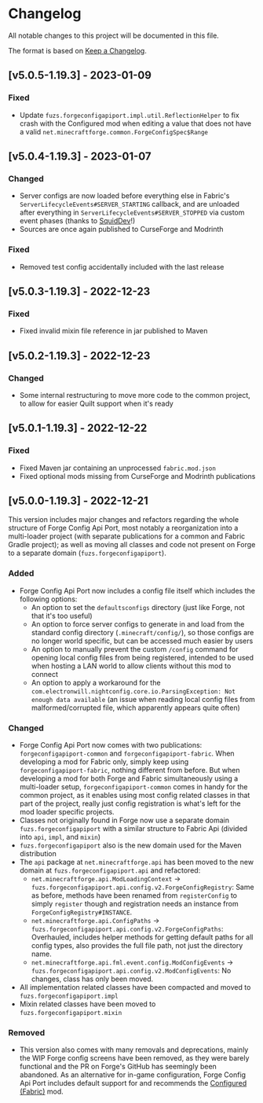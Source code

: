 # Changelog
All notable changes to this project will be documented in this file.

The format is based on [Keep a Changelog].

## [v5.0.5-1.19.3] - 2023-01-09
### Fixed
- Update `fuzs.forgeconfigapiport.impl.util.ReflectionHelper` to fix crash with the Configured mod when editing a value that does not have a valid `net.minecraftforge.common.ForgeConfigSpec$Range`

## [v5.0.4-1.19.3] - 2023-01-07
### Changed
- Server configs are now loaded before everything else in Fabric's `ServerLifecycleEvents#SERVER_STARTING` callback, and are unloaded after everything in `ServerLifecycleEvents#SERVER_STOPPED` via custom event phases (thanks to [SquidDev](https://github.com/SquidDev)!)
- Sources are once again published to CurseForge and Modrinth
### Fixed
- Removed test config accidentally included with the last release

## [v5.0.3-1.19.3] - 2022-12-23
### Fixed
- Fixed invalid mixin file reference in jar published to Maven

## [v5.0.2-1.19.3] - 2022-12-23
### Changed
- Some internal restructuring to move more code to the common project, to allow for easier Quilt support when it's ready

## [v5.0.1-1.19.3] - 2022-12-22
### Fixed
- Fixed Maven jar containing an unprocessed `fabric.mod.json`
- Fixed optional mods missing from CurseForge and Modrinth publications

## [v5.0.0-1.19.3] - 2022-12-21
This version includes major changes and refactors regarding the whole structure of Forge Config Api Port, most notably a reorganization into a multi-loader project (with separate publications for a common and Fabric Gradle project); as well as moving all classes and code not present on Forge to a separate domain (`fuzs.forgeconfigapiport`).
### Added
- Forge Config Api Port now includes a config file itself which includes the following options:
  - An option to set the `defaultsconfigs` directory (just like Forge, not that it's too useful)
  - An option to force server configs to generate in and load from the standard config directory (`.minecraft/config/`), so those configs are no longer world specific, but can be accessed much easier by users
  - An option to manually prevent the custom `/config` command for opening local config files from being registered, intended to be used when hosting a LAN world to allow clients without this mod to connect
  - An option to apply a workaround for the `com.electronwill.nightconfig.core.io.ParsingException: Not enough data available` (an issue when reading local config files from malformed/corrupted file, which apparently appears quite often)
### Changed
- Forge Config Api Port now comes with two publications: `forgeconfigapiport-common` and `forgeconfigapiport-fabric`. When developing a mod for Fabric only, simply keep using `forgeconfigapiport-fabric`, nothing different from before. But when developing a mod for both Forge and Fabric simultaneously using a multi-loader setup, `forgeconfigapiport-common` comes in handy for the common project, as it enables using most config related classes in that part of the project, really just config registration is what's left for the mod loader specific projects.
- Classes not originally found in Forge now use a separate domain `fuzs.forgeconfigapiport` with a similar structure to Fabric Api (divided into `api`, `impl`, and `mixin`)
- `fuzs.forgeconfigapiport` also is the new domain used for the Maven distribution
- The `api` package at `net.minecraftforge.api` has been moved to the new domain at `fuzs.forgeconfigapiport.api` and refactored:
  - `net.minecraftforge.api.ModLoadingContext` -> `fuzs.forgeconfigapiport.api.config.v2.ForgeConfigRegistry`: Same as before, methods have been renamed from `registerConfig` to simply `register` though and registration needs an instance from `ForgeConfigRegistry#INSTANCE`.
  - `net.minecraftforge.api.ConfigPaths` -> `fuzs.forgeconfigapiport.api.config.v2.ForgeConfigPaths`: Overhauled, includes helper methods for getting default paths for all config types, also provides the full file path, not just the directory name.
  - `net.minecraftforge.api.fml.event.config.ModConfigEvents` -> `fuzs.forgeconfigapiport.api.config.v2.ModConfigEvents`: No changes, class has only been moved.
- All implementation related classes have been compacted and moved to `fuzs.forgeconfigapiport.impl`
- Mixin related classes have been moved to `fuzs.forgeconfigapiport.mixin`
### Removed
- This version also comes with many removals and deprecations, mainly the WIP Forge config screens have been removed, as they were barely functional and the PR on Forge's GitHub has seemingly been abandoned. As an alternative for in-game configuration, Forge Config Api Port includes default support for and recommends the [Configured (Fabric)](https://www.curseforge.com/minecraft/mc-mods/configured-fabric) mod.

[Keep a Changelog]: https://keepachangelog.com/en/1.0.0/
[Configured]: https://www.curseforge.com/minecraft/mc-mods/configured-fabric